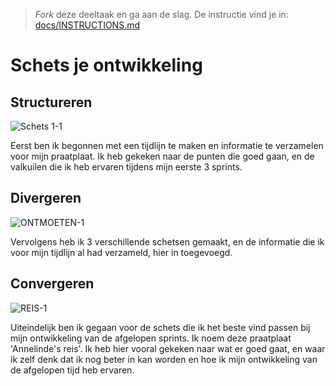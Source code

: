 > _Fork_ deze deeltaak en ga aan de slag. 
De instructie vind je in: [docs/INSTRUCTIONS.md](docs/INSTRUCTIONS.md)

# Schets je ontwikkeling

## Structureren

![Schets 1-1](https://github.com/annelinderaadsheer/schets-je-ontwikkeling/assets/144004885/720b1930-b794-4a19-8205-df3ab8d65685)

Eerst ben ik begonnen met een tijdlijn te maken en informatie te verzamelen voor mijn praatplaat. Ik heb gekeken naar de punten die goed gaan, en de valkuilen die ik heb ervaren tijdens mijn eerste 3 sprints.

## Divergeren

![ONTMOETEN-1](https://github.com/annelinderaadsheer/schets-je-ontwikkeling/assets/144004885/1ca493b0-85f0-4c7c-9b3c-34aa41f473d0)

Vervolgens heb ik 3 verschillende schetsen gemaakt, en de informatie die ik voor mijn tijdlijn al had verzameld, hier in toegevoegd.

## Convergeren

![REIS-1](https://github.com/annelinderaadsheer/schets-je-ontwikkeling/assets/144004885/eee8045a-9a3f-49d2-9850-c1134f06925d)

Uiteindelijk ben ik gegaan voor de schets die ik het beste vind passen bij mijn ontwikkeling van de afgelopen sprints. Ik noem deze praatplaat 'Annelinde's reis'. Ik heb hier vooral gekeken naar wat er goed gaat, en waar ik zelf denk dat ik nog beter in kan worden en hoe ik mijn ontwikkeling van de afgelopen tijd heb ervaren.
